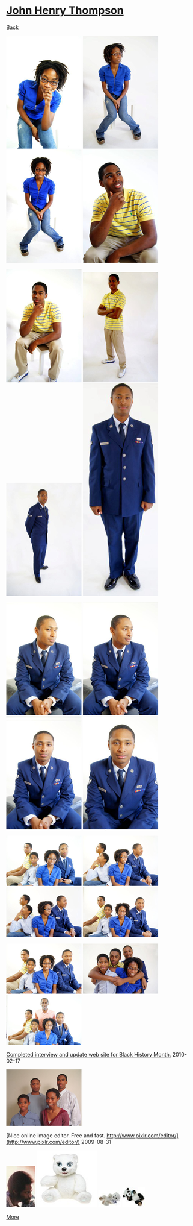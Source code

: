 # [John Henry Thompson](../README.md)

[Back](2010-12-18-1.md)

[![](../media/2010-12-18/Fam-2010-JHT0150-thumb.jpg)](../posts/2010-12-18-25.md) [![](../media/2010-12-18/Fam-2010-JHT0149-thumb.jpg)](../posts/2010-12-18-26.md) [![](../media/2010-12-18/Fam-2010-JHT0147-thumb.jpg)](../posts/2010-12-18-27.md) [![](../media/2010-12-18/Fam-2010-JHT0145-thumb.jpg)](../posts/2010-12-18-28.md)

[![](../media/2010-12-18/Fam-2010-JHT0143-thumb.jpg)](../posts/2010-12-18-29.md) [![](../media/2010-12-18/Fam-2010-DSC06164-thumb.jpg)](../posts/2010-12-18-30.md) [![](../media/2010-12-18/Fam-2010-DSC06160-thumb.jpg)](../posts/2010-12-18-31.md) [![](../media/2010-12-18/Fam-2010-DSC06155-thumb.jpg)](../posts/2010-12-18-32.md)

[![](../media/2010-12-18/Fam-2010-DSC06154-thumb.jpg)](../posts/2010-12-18-33.md) [![](../media/2010-12-18/Fam-2010-DSC06153-thumb.jpg)](../posts/2010-12-18-34.md) [![](../media/2010-12-18/Fam-2010-DSC06152-thumb.jpg)](../posts/2010-12-18-35.md) [![](../media/2010-12-18/Fam-2010-DSC06151-thumb.jpg)](../posts/2010-12-18-36.md)

[![](../media/2010-12-18/Fam-2010-DSC06145-thumb.jpg)](../posts/2010-12-18-37.md) [![](../media/2010-12-18/Fam-2010-DSC06141-thumb.jpg)](../posts/2010-12-18-38.md) [![](../media/2010-12-18/Fam-2010-DSC06140-thumb.jpg)](../posts/2010-12-18-39.md) [![](../media/2010-12-18/Fam-2010-DSC06139-thumb.jpg)](../posts/2010-12-18-40.md)

[![](../media/2010-12-18/Fam-2010-DSC06137-thumb.jpg)](../posts/2010-12-18-41.md) [![](../media/2010-12-18/Fam-2010-DSC06119-thumb.jpg)](../posts/2010-12-18-42.md) [![](../media/2010-12-18/Fam-2010-The-Thompson-Family-2010-thumb.jpg)](../posts/2010-12-18-43.md)

[Completed interview and update web site for Black History Month.](http://www.johnhenrythompson.com/interview-2010)
2010-02-17

[![](../media/2009-12-31/Timeline-Photos-Happy-new-year-2010-from-the-Thompsons-thumb.jpg)](../posts/2009-12-31-2.md)

[Nice online image editor. Free and fast. http://www.pixlr.com/editor/](http://www.pixlr.com/editor/)
2009-08-31

[![](../media/2009-08-31/Timeline-Photos-jt_pc_cu-jpg.jpg)](../posts/2009-08-31-2.md) [![](../media/2008-04-02/Teddies.jpg)](../posts/2008-04-02-1.md) [![](../media/2008-04-02/Teddies-1.jpg)](../posts/2008-04-02-2.md) [![](../media/2008-04-02/Teddies-2.jpg)](../posts/2008-04-02-3.md)

[More](2008-04-02-2.md)